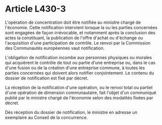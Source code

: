 # Article L430-3

L'opération de concentration doit être notifiée au ministre chargé de l'économie. Cette notification intervient lorsque la ou les parties concernées sont engagées de façon irrévocable, et notamment après la conclusion des actes la constituant, la publication de l'offre d'achat ou d'échange ou l'acquisition d'une participation de contrôle. Le renvoi par la Commission des Communautés européennes vaut notification.

L'obligation de notification incombe aux personnes physiques ou morales qui acquièrent le contrôle de tout ou partie d'une entreprise ou, dans le cas d'une fusion ou de la création d'une entreprise commune, à toutes les parties concernées qui doivent alors notifier conjointement. Le contenu du dossier de notification est fixé par décret.

La réception de la notification d'une opération, ou le renvoi total ou partiel d'une opération de dimension communautaire, fait l'objet d'un communiqué publié par le ministre chargé de l'économie selon des modalités fixées par décret.

Dès réception du dossier de notification, le ministre en adresse un exemplaire au Conseil de la concurrence.
